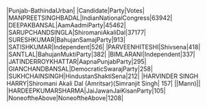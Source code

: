  
|Punjab-BathindaUrban|
|Candidate|Party|Votes|
|MANPREETSINGHBADAL|IndianNationalCongress|63942|
|DEEPAKBANSAL|AamAadmiParty|45462|
|SARUPCHANDSINGLA|ShiromaniAkaliDal|37177|
|SURESHKUMAR|BahujanSamajParty|913|
|SATISHKUMAR|Independent|526|
|PARVEENHITESHI|Shivsena|418|
|SANTLAL|BahujanMuktiParty|382|
|BIMLARANI|Independent|337|
|JATINDERROYKHATTAR|AapnaPunjabParty|295|
|GIANCHANDBANSAL|DemocraticSwarajParty|258|
|SUKHCHAINSINGH|HindustanShaktiSena|212|
|HARVINDER SINGH HARRY|Shiromani Akali Dal (Amritsar)(Simranjit Singh|  157|
||Mann)||
|HARDEEPKUMARSHARMA|JaiJawanJaiKisanParty|105|
|NoneoftheAbove|NoneoftheAbove|1208|
